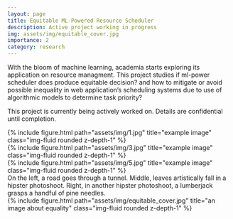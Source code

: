 ```yaml
---
layout: page
title: Equitable ML-Powered Resource Scheduler 
description: Active project working in progress
img: assets/img/equitable_cover.jpg
importance: 2
category: research
---
```


With the bloom of machine learning, academia starts exploring its application on resource managment. This project studies if ml-power scheduler does produce equitable decision? and how to mitigate or avoid possible inequality in web application’s scheduling systems due to use of algorithmic models to determine task priority?

This project is currently being actively worked on. Details are confidential until completion.

<div class="row">
    <div class="col-sm mt-3 mt-md-0">
        {% include figure.html path="assets/img/1.jpg" title="example image" class="img-fluid rounded z-depth-1" %}
    </div>
    <div class="col-sm mt-3 mt-md-0">
        {% include figure.html path="assets/img/3.jpg" title="example image" class="img-fluid rounded z-depth-1" %}
    </div>
    <div class="col-sm mt-3 mt-md-0">
        {% include figure.html path="assets/img/5.jpg" title="example image" class="img-fluid rounded z-depth-1" %}
    </div>
</div>
<div class="caption">
    On the left, a road goes through a tunnel. Middle, leaves artistically fall in a hipster photoshoot. Right, in another hipster photoshoot, a lumberjack grasps a handful of pine needles.
</div>
<div class="row">
    <div class="col-sm mt-3 mt-md-0">
        {% include figure.html path="assets/img/equitable_cover.jpg" title="an image about equality" class="img-fluid rounded z-depth-1" %}
    </div>
</div>